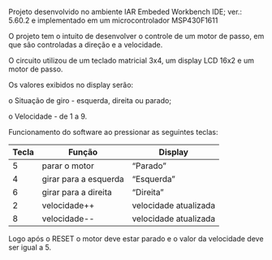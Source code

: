 Projeto desenvolvido no ambiente IAR Embeded Workbench IDE; ver.: 5.60.2 e implementado em um microcontrolador MSP430F1611

O projeto tem o intuito de desenvolver o controle de um motor de passo, em que são controladas a direção e a velocidade.

O circuito utilizou de um teclado matricial 3x4, um display LCD 16x2 e um motor de passo.

Os valores exibidos no display serão:

o Situação de giro - esquerda, direita ou parado;

o Velocidade - de 1 a 9.

Funcionamento do software ao pressionar as seguintes teclas:

| Tecla | Função | Display |
| --- | --- | --- |
| 5 | parar o motor | “Parado” |
| 4 | girar para a esquerda | “Esquerda” |
| 6 | girar para a direita | “Direita” |
| 2 | velocidade++ | velocidade atualizada |
| 8 | velocidade-- | velocidade atualizada |

Logo após o RESET o motor deve estar parado e o valor da velocidade deve ser
igual a 5.

